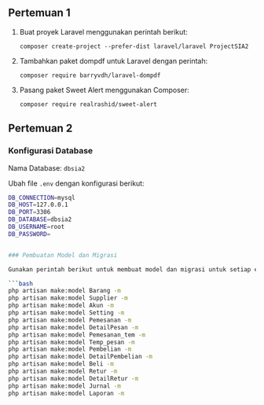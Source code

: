 ## Pertemuan 1

1. Buat proyek Laravel menggunakan perintah berikut:
    ```
    composer create-project --prefer-dist laravel/laravel ProjectSIA2
    ```

2. Tambahkan paket dompdf untuk Laravel dengan perintah:
    ```
    composer require barryvdh/laravel-dompdf
    ```

3. Pasang paket Sweet Alert menggunakan Composer:
    ```
    composer require realrashid/sweet-alert
    ```

## Pertemuan 2

### Konfigurasi Database

Nama Database: `dbsia2`

Ubah file `.env` dengan konfigurasi berikut:

```bash
DB_CONNECTION=mysql
DB_HOST=127.0.0.1
DB_PORT=3306
DB_DATABASE=dbsia2
DB_USERNAME=root
DB_PASSWORD=


### Pembuatan Model dan Migrasi

Gunakan perintah berikut untuk membuat model dan migrasi untuk setiap entitas:

```bash
php artisan make:model Barang -m
php artisan make:model Supplier -m
php artisan make:model Akun -m
php artisan make:model Setting -m
php artisan make:model Pemesanan -m
php artisan make:model DetailPesan -m
php artisan make:model Pemesanan_tem -m
php artisan make:model Temp_pesan -m
php artisan make:model Pembelian -m
php artisan make:model DetailPembelian -m
php artisan make:model Beli -m
php artisan make:model Retur -m
php artisan make:model DetailRetur -m
php artisan make:model Jurnal -m
php artisan make:model Laporan -m







